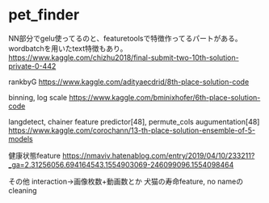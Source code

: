 # pet_finder
NN部分でgelu使ってるのと、featuretoolsで特徴作ってるパートがある。wordbatchを用いたtext特徴もあり。
https://www.kaggle.com/chizhu2018/final-submit-two-10th-solution-private-0-442

rankbyG
https://www.kaggle.com/adityaecdrid/8th-place-solution-code

binning, log scale
https://www.kaggle.com/bminixhofer/6th-place-solution-code

langdetect, chainer feature predictor[48], permute_cols augumentation[48]
https://www.kaggle.com/corochann/13-th-place-solution-ensemble-of-5-models

健康状態feature
https://nmaviv.hatenablog.com/entry/2019/04/10/233211?_ga=2.31256056.694164543.1554903069-246099096.1554098464

その他
interaction->画像枚数+動画数とか
犬猫の寿命feature, no nameのcleaning
